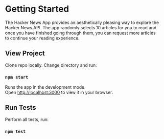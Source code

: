 # Getting Started 
The Hacker News App provides an aesthetically pleasing way to explore the Hacker News API. The app randomly selects 10 articles for you to read and once you have finished going through them, you can request more articles to continue your reading experience.


## View Project
Clone repo locally. Change directory and run:
### `npm start`

Runs the app in the development mode.\
Open [http://localhost:3000](http://localhost:3000) to view it in your browser.


## Run Tests
Perform all tests, run:
### `npm test`